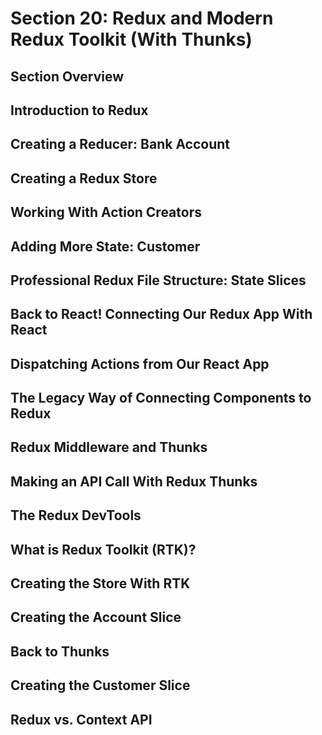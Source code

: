 # Section 20: Redux and Modern Redux Toolkit (With Thunks)

## Section Overview

## Introduction to Redux

## Creating a Reducer: Bank Account

## Creating a Redux Store

## Working With Action Creators

## Adding More State: Customer

## Professional Redux File Structure: State Slices

## Back to React! Connecting Our Redux App With React

## Dispatching Actions from Our React App

## The Legacy Way of Connecting Components to Redux

## Redux Middleware and Thunks

## Making an API Call With Redux Thunks

## The Redux DevTools

## What is Redux Toolkit (RTK)?

## Creating the Store With RTK

## Creating the Account Slice

## Back to Thunks

## Creating the Customer Slice

## Redux vs. Context API
